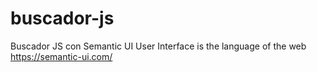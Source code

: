 # buscador-js
Buscador JS con Semantic UI
User Interface is the language of the web
https://semantic-ui.com/

